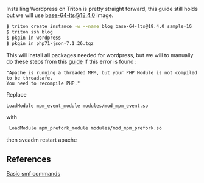 
Installing Wordpress on Triton is pretty straight forward, this guide still holds but we will use base-64-lts@18.4.0 image.
   
```bash
$ triton create instance -w --name blog base-64-lts@18.4.0 sample-1G 
$ triton ssh blog
$ pkgin in wordpress
$ pkgin in php71-json-7.1.26.tgz  
```
   
This will install all packages needed for wordpress, but we will to manually do these steps from this [guide](http://www.machine-unix.com/how-to-install-your-wordpress-blog-on-your-joyent-smartmachine-smartos/)
If this error is found : 
   
```quote
"Apache is running a threaded MPM, but your PHP Module is not compiled to be threadsafe.   
You need to recompile PHP."
```
   
Replace 
```bash
LoadModule mpm_event_module modules/mod_mpm_event.so
```
with 
```bash
 LoadModule mpm_prefork_module modules/mod_mpm_prefork.so 
```
then svcadm restart apache 

## References
[Basic smf commands](https://docs.joyent.com/public-cloud/instances/infrastructure/images/smartos/managing-smartos/using-smf/basic-smf-commands)
